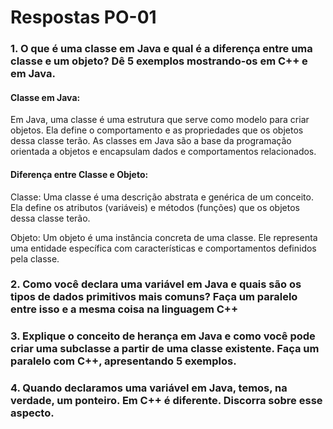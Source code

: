 # Respostas PO-01

### 1. O que é uma classe em Java e qual é a diferença entre uma classe e um objeto? Dê 5 exemplos mostrando-os em C++ e em Java. 

#### Classe em Java:

Em Java, uma classe é uma estrutura que serve como modelo para criar objetos. Ela define o comportamento e as propriedades que os objetos dessa classe terão. As classes em Java são a base da programação orientada a objetos e encapsulam dados e comportamentos relacionados.

#### Diferença entre Classe e Objeto:

Classe: Uma classe é uma descrição abstrata e genérica de um conceito. Ela define os atributos (variáveis) e métodos (funções) que os objetos dessa classe terão.

Objeto: Um objeto é uma instância concreta de uma classe. Ele representa uma entidade específica com características e comportamentos definidos pela classe.

### 2. Como você declara uma variável em Java e quais são os tipos de dados primitivos mais comuns? Faça um paralelo entre isso e a mesma coisa na linguagem C++

### 3. Explique o conceito de herança em Java e como você pode criar uma subclasse a partir de uma classe existente. Faça um paralelo com C++, apresentando 5 exemplos.

### 4. Quando declaramos uma variável em Java, temos, na verdade, um ponteiro. Em C++ é diferente. Discorra sobre esse aspecto.